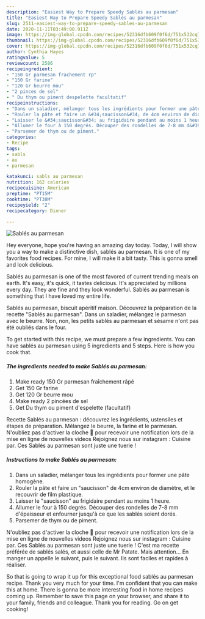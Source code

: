 ```yaml
---
description: "Easiest Way to Prepare Speedy Sablés au parmesan"
title: "Easiest Way to Prepare Speedy Sablés au parmesan"
slug: 2511-easiest-way-to-prepare-speedy-sables-au-parmesan
date: 2020-11-11T03:49:00.911Z
image: https://img-global.cpcdn.com/recipes/52316dfb609f0f6d/751x532cq70/sables-au-parmesan-photo-principale-de-la-recette.jpg
thumbnail: https://img-global.cpcdn.com/recipes/52316dfb609f0f6d/751x532cq70/sables-au-parmesan-photo-principale-de-la-recette.jpg
cover: https://img-global.cpcdn.com/recipes/52316dfb609f0f6d/751x532cq70/sables-au-parmesan-photo-principale-de-la-recette.jpg
author: Cynthia Hayes
ratingvalue: 5
reviewcount: 2586
recipeingredient:
- "150 Gr parmesan frachement rp"
- "150 Gr farine"
- "120 Gr beurre mou"
- "2 pinces de sel"
- " Du thym ou piment despelette facultatif"
recipeinstructions:
- "Dans un saladier, mélanger tous les ingrédients pour former une pâte homogène."
- "Rouler la pâte et faire un &#34;saucisson&#34; de 4cm environ de diamètre, et le recouvrir de film plastique."
- "Laisser le &#34;saucisson&#34; au frigidaire pendant au moins 1 heure."
- "Allumer le four à 150 degrés. Découper des rondelles de 7-8 mm d&#39;épaisseur et enfourner jusqu&#39;à ce que les sablés soient dorés."
- "Parsemer de thym ou de piment."
categories:
- Recipe
tags:
- sabls
- au
- parmesan

katakunci: sabls au parmesan 
nutrition: 162 calories
recipecuisine: American
preptime: "PT15M"
cooktime: "PT38M"
recipeyield: "2"
recipecategory: Dinner

---
```



![Sablés au parmesan](https://img-global.cpcdn.com/recipes/52316dfb609f0f6d/751x532cq70/sables-au-parmesan-photo-principale-de-la-recette.jpg)

Hey everyone, hope you're having an amazing day today. Today, I will show you a way to make a distinctive dish, sablés au parmesan. It is one of my favorites food recipes. For mine, I will make it a bit tasty. This is gonna smell and look delicious.

Sablés au parmesan is one of the most favored of current trending meals on earth. It's easy, it's quick, it tastes delicious. It's appreciated by millions every day. They are fine and they look wonderful. Sablés au parmesan is something that I have loved my entire life.

Sablés au parmesan, biscuit apéritif maison. Découvrez la préparation de la recette &#34;Sablés au parmesan&#34;. Dans un saladier, mélangez le parmesan avec le beurre. Non, non, les petits sablés au parmesan et sésame n&#39;ont pas été oubliés dans le four.


To get started with this recipe, we must prepare a few ingredients. You can have sablés au parmesan using 5 ingredients and 5 steps. Here is how you cook that.

<!--inarticleads1-->

##### The ingredients needed to make Sablés au parmesan:

1. Make ready 150 Gr parmesan fraîchement râpé
1. Get 150 Gr farine
1. Get 120 Gr beurre mou
1. Make ready 2 pincées de sel
1. Get  Du thym ou piment d&#39;espelette (facultatif)


Recette Sablés au parmesan : découvrez les ingrédients, ustensiles et étapes de préparation. Mélangez le beurre, la farine et le parmesan. N&#39;oubliez pas d&#39;activer la cloche 🔔 pour recevoir une notification lors de la mise en ligne de nouvelles videos Rejoignez nous sur instagram : Cuisine par. Ces Sablés au parmesan sont juste une tuerie ! 

<!--inarticleads2-->

##### Instructions to make Sablés au parmesan:

1. Dans un saladier, mélanger tous les ingrédients pour former une pâte homogène.
1. Rouler la pâte et faire un &#34;saucisson&#34; de 4cm environ de diamètre, et le recouvrir de film plastique.
1. Laisser le &#34;saucisson&#34; au frigidaire pendant au moins 1 heure.
1. Allumer le four à 150 degrés. Découper des rondelles de 7-8 mm d&#39;épaisseur et enfourner jusqu&#39;à ce que les sablés soient dorés.
1. Parsemer de thym ou de piment.


N&#39;oubliez pas d&#39;activer la cloche 🔔 pour recevoir une notification lors de la mise en ligne de nouvelles videos Rejoignez nous sur instagram : Cuisine par. Ces Sablés au parmesan sont juste une tuerie ! C&#39;est ma recette préférée de sablés salés, et aussi celle de Mr Patate. Mais attention… En manger un appelle le suivant, puis le suivant. Ils sont faciles et rapides à réaliser. 

So that is going to wrap it up for this exceptional food sablés au parmesan recipe. Thank you very much for your time. I'm confident that you can make this at home. There is gonna be more interesting food in home recipes coming up. Remember to save this page on your browser, and share it to your family, friends and colleague. Thank you for reading. Go on get cooking!

